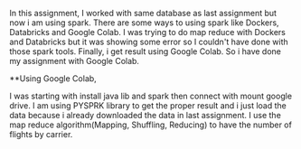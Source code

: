 In this assignment, I worked with same database as last assignment but now i am using spark. 
There are some ways to using spark like Dockers, Databricks and Google Colab. 
I was trying to do map reduce with Dockers and Databricks but it was showing some error so I couldn't have done with those spark tools. Finally, i get result using Google Colab. So i have done my assignment with Google Colab.

**Using Google Colab,

I was starting with install java lib and spark then connect with mount google drive. I am using PYSPRK library to get the proper result and i just load the data because i already downloaded the data in last assignment. 
I use the map reduce algorithm(Mapping, Shuffling, Reducing) to have the number of flights by carrier.
